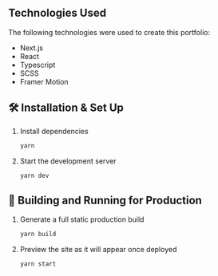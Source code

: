 ## Technologies Used

The following technologies were used to create this portfolio:

- Next.js
- React
- Typescript
- SCSS
- Framer Motion

## 🛠 Installation & Set Up

1. Install dependencies

   ```sh
   yarn
   ```

2. Start the development server

   ```sh
   yarn dev
   ```

## 🚀 Building and Running for Production

1. Generate a full static production build

   ```sh
   yarn build
   ```

1. Preview the site as it will appear once deployed

   ```sh
   yarn start
   ```
